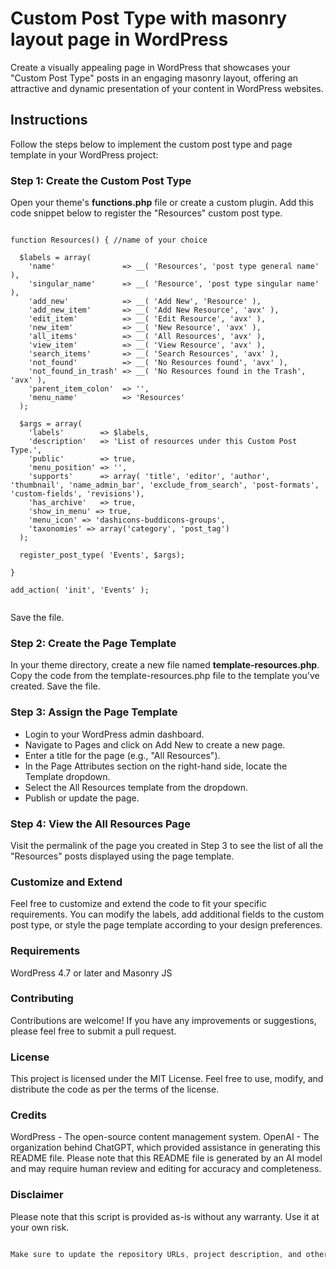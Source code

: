 # Custom Post Type with masonry layout page in WordPress

Create a visually appealing page in WordPress that showcases your "Custom Post Type" posts in an engaging masonry layout, offering an attractive and dynamic presentation of your content in WordPress websites.

## Instructions
Follow the steps below to implement the custom post type and page template in your WordPress project:

### Step 1: Create the Custom Post Type
Open your theme's <b>functions.php</b> file or create a custom plugin.
Add this code snippet below to register the "Resources" custom post type.

<pre><code>
function Resources() { //name of your choice

  $labels = array(
    'name'               => __( 'Resources', 'post type general name' ),
    'singular_name'      => __( 'Resource', 'post type singular name' ),
    'add_new'            => __( 'Add New', 'Resource' ),
    'add_new_item'       => __( 'Add New Resource', 'avx' ),
    'edit_item'          => __( 'Edit Resource', 'avx' ),
    'new_item'           => __( 'New Resource', 'avx' ),
    'all_items'          => __( 'All Resources', 'avx' ),
    'view_item'          => __( 'View Resource', 'avx' ),
    'search_items'       => __( 'Search Resources', 'avx' ),
    'not_found'          => __( 'No Resources found', 'avx' ),
    'not_found_in_trash' => __( 'No Resources found in the Trash', 'avx' ), 
    'parent_item_colon'  => '',
    'menu_name'          => 'Resources'
  );

  $args = array(
    'labels'        => $labels,
    'description'   => 'List of resources under this Custom Post Type.',
    'public'        => true,
    'menu_position' => '',
    'supports'      => array( 'title', 'editor', 'author', 'thumbnail', 'name_admin_bar', 'exclude_from_search', 'post-formats', 'custom-fields', 'revisions'),
    'has_archive'   => true,
    'show_in_menu' => true,
    'menu_icon' => 'dashicons-buddicons-groups',
    'taxonomies' => array('category', 'post_tag')
  );
  
  register_post_type( 'Events', $args);

}
  
add_action( 'init', 'Events' );

</code></pre>

Save the file.

### Step 2: Create the Page Template
In your theme directory, create a new file named <b>template-resources.php</b>.
Copy the code from the template-resources.php file to the template you've created.
Save the file.

### Step 3: Assign the Page Template
- Login to your WordPress admin dashboard.
- Navigate to Pages and click on Add New to create a new page.
- Enter a title for the page (e.g., "All Resources").
- In the Page Attributes section on the right-hand side, locate the Template dropdown.
- Select the All Resources template from the dropdown.
- Publish or update the page.

### Step 4: View the All Resources Page
Visit the permalink of the page you created in Step 3 to see the list of all the "Resources" posts displayed using the page template.

### Customize and Extend
Feel free to customize and extend the code to fit your specific requirements. You can modify the labels, add additional fields to the custom post type, or style the page template according to your design preferences.

### Requirements
WordPress 4.7 or later and Masonry JS

### Contributing
Contributions are welcome! If you have any improvements or suggestions, please feel free to submit a pull request.

### License
This project is licensed under the MIT License. Feel free to use, modify, and distribute the code as per the terms of the license.

### Credits
WordPress - The open-source content management system.
OpenAI - The organization behind ChatGPT, which provided assistance in generating this README file.
Please note that this README file is generated by an AI model and may require human review and editing for accuracy and completeness.

### Disclaimer
Please note that this script is provided as-is without any warranty. Use it at your own risk.

```css

Make sure to update the repository URLs, project description, and other relevant information accordingly. Additionally, if you have any specific instructions or additional sections you want to include, feel free to customize the README to suit your needs.
